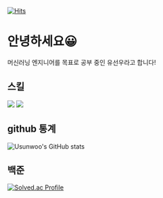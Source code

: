 [![Hits](https://hits.seeyoufarm.com/api/count/incr/badge.svg?url=https%3A%2F%2Fgithub.com%2FUsunwoo&count_bg=%23D10000&title_bg=%23333333&icon=&icon_color=%23E7E7E7&title=visitors&edge_flat=false)](https://hits.seeyoufarm.com)

# 안녕하세요😀
머신러닝 엔지니어를 목표로 공부 중인 유선우라고 합니다!

## 스킬
<img src="https://img.shields.io/badge/Python-3776AB?style=for-the-badge&logo=Python&logoColor=white"> <img src="https://img.shields.io/badge/Pytorch-EE4C2C?style=for-the-badge&logo=Pytorch&logoColor=white">

## github 통계
![Usunwoo's GitHub stats](https://github-readme-stats.vercel.app/api?username=Usunwoo&theme=gruvbox&show_icons=true)

## 백준
[![Solved.ac Profile](http://mazassumnida.wtf/api/v2/generate_badge?boj=sunsense)](https://solved.ac/sunsense/)

